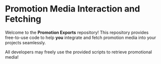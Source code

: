 # Promotion Media Interaction and Fetching
Welcome to the **Promotion Exports** repository! This repository provides free-to-use code to help **you** integrate and fetch promotion media into your projects seamlessly.

All developers may freely use the provided scripts to retrieve promotional media!
